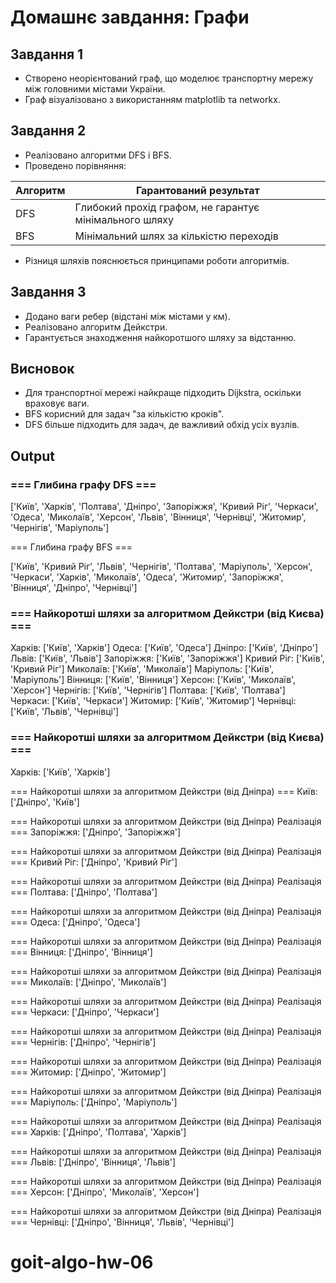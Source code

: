 # Домашнє завдання: Графи

## Завдання 1

- Створено неорієнтований граф, що моделює транспортну мережу між головними містами України.
- Граф візуалізовано з використанням matplotlib та networkx.

## Завдання 2

- Реалізовано алгоритми DFS і BFS.
- Проведено порівняння:

| Алгоритм | Гарантований результат                                 |
| -------- | ------------------------------------------------------ |
| DFS      | Глибокий прохід графом, не гарантує мінімального шляху |
| BFS      | Мінімальний шлях за кількістю переходів                |

- Різниця шляхів пояснюється принципами роботи алгоритмів.

## Завдання 3

- Додано ваги ребер (відстані між містами у км).
- Реалізовано алгоритм Дейкстри.
- Гарантується знаходження найкоротшого шляху за відстанню.

## Висновок

- Для транспортної мережі найкраще підходить Dijkstra, оскільки враховує ваги.
- BFS корисний для задач "за кількістю кроків".
- DFS більше підходить для задач, де важливий обхід усіх вузлів.

## Output

### === Глибина графу DFS ===

['Київ', 'Харків', 'Полтава', 'Дніпро', 'Запоріжжя', 'Кривий Ріг', 'Черкаси', 'Одеса', 'Миколаїв', 'Херсон', 'Львів', 'Вінниця', 'Чернівці', 'Житомир', 'Чернігів', 'Маріуполь']

=== Глибина графу BFS ===

['Київ', 'Кривий Ріг', 'Львів', 'Чернігів', 'Полтава', 'Маріуполь', 'Херсон', 'Черкаси', 'Харків', 'Миколаїв', 'Одеса', 'Житомир', 'Запоріжжя', 'Вінниця', 'Дніпро', 'Чернівці']

### === Найкоротші шляхи за алгоритмом Дейкстри (від Києва) ===

Харків: ['Київ', 'Харків']
Одеса: ['Київ', 'Одеса']
Дніпро: ['Київ', 'Дніпро']
Львів: ['Київ', 'Львів']
Запоріжжя: ['Київ', 'Запоріжжя']
Кривий Ріг: ['Київ', 'Кривий Ріг']
Миколаїв: ['Київ', 'Миколаїв']
Маріуполь: ['Київ', 'Маріуполь']
Вінниця: ['Київ', 'Вінниця']
Херсон: ['Київ', 'Миколаїв', 'Херсон']
Чернігів: ['Київ', 'Чернігів']
Полтава: ['Київ', 'Полтава']
Черкаси: ['Київ', 'Черкаси']
Житомир: ['Київ', 'Житомир']
Чернівці: ['Київ', 'Львів', 'Чернівці']

### === Найкоротші шляхи за алгоритмом Дейкстри (від Києва) ===

Харків: ['Київ', 'Харків']

=== Найкоротші шляхи за алгоритмом Дейкстри (від Дніпра) ===
Київ: ['Дніпро', 'Київ']

=== Найкоротші шляхи за алгоритмом Дейкстри (від Дніпра) Реалізація ===
Запоріжжя: ['Дніпро', 'Запоріжжя']

=== Найкоротші шляхи за алгоритмом Дейкстри (від Дніпра) Реалізація ===
Кривий Ріг: ['Дніпро', 'Кривий Ріг']

=== Найкоротші шляхи за алгоритмом Дейкстри (від Дніпра) Реалізація ===
Полтава: ['Дніпро', 'Полтава']

=== Найкоротші шляхи за алгоритмом Дейкстри (від Дніпра) Реалізація ===
Одеса: ['Дніпро', 'Одеса']

=== Найкоротші шляхи за алгоритмом Дейкстри (від Дніпра) Реалізація ===
Вінниця: ['Дніпро', 'Вінниця']

=== Найкоротші шляхи за алгоритмом Дейкстри (від Дніпра) Реалізація ===
Миколаїв: ['Дніпро', 'Миколаїв']

=== Найкоротші шляхи за алгоритмом Дейкстри (від Дніпра) Реалізація ===
Черкаси: ['Дніпро', 'Черкаси']

=== Найкоротші шляхи за алгоритмом Дейкстри (від Дніпра) Реалізація ===
Чернігів: ['Дніпро', 'Чернігів']

=== Найкоротші шляхи за алгоритмом Дейкстри (від Дніпра) Реалізація ===
Житомир: ['Дніпро', 'Житомир']

=== Найкоротші шляхи за алгоритмом Дейкстри (від Дніпра) Реалізація ===
Маріуполь: ['Дніпро', 'Маріуполь']

=== Найкоротші шляхи за алгоритмом Дейкстри (від Дніпра) Реалізація ===
Харків: ['Дніпро', 'Полтава', 'Харків']

=== Найкоротші шляхи за алгоритмом Дейкстри (від Дніпра) Реалізація ===
Львів: ['Дніпро', 'Вінниця', 'Львів']

=== Найкоротші шляхи за алгоритмом Дейкстри (від Дніпра) Реалізація ===
Херсон: ['Дніпро', 'Миколаїв', 'Херсон']

=== Найкоротші шляхи за алгоритмом Дейкстри (від Дніпра) Реалізація ===
Чернівці: ['Дніпро', 'Вінниця', 'Львів', 'Чернівці']

# goit-algo-hw-06
